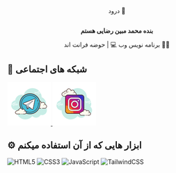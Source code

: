 <p align="center">درود 👋<p/>

##
<p align="center"><b>بنده محمد مبین رضایی هستم</b></p>
<p align="center">برنامه نویس وب 💻 | حوضه فرانت اند 👨‍💻</p>

## 📢 شبکه های اجتماعی

<a href="https://t.me/ALONE_MOBIN">
<img src="https://github.com/ALONE0007/ALONE0007/blob/main/telegram-logo.png?raw=true">  
<a/>
  
<a href="https://instagram.com/alone__mobin">
<img src="https://github.com/ALONE0007/ALONE0007/blob/main/instagram-logo.png?raw=true">  
<a/>


## ⚙ ابزار هایی که از آن استفاده میکنم 

![HTML5](https://img.shields.io/badge/html5-%23E34F26.svg?style=for-the-badge&logo=html5&logoColor=white)
![CSS3](https://img.shields.io/badge/css3-%231572B6.svg?style=for-the-badge&logo=css3&logoColor=white)
![JavaScript](https://img.shields.io/badge/javascript-%23323330.svg?style=for-the-badge&logo=javascript&logoColor=%23F7DF1E)
![TailwindCSS](https://img.shields.io/badge/tailwindcss-%2338B2AC.svg?style=for-the-badge&logo=tailwind-css&logoColor=white)

